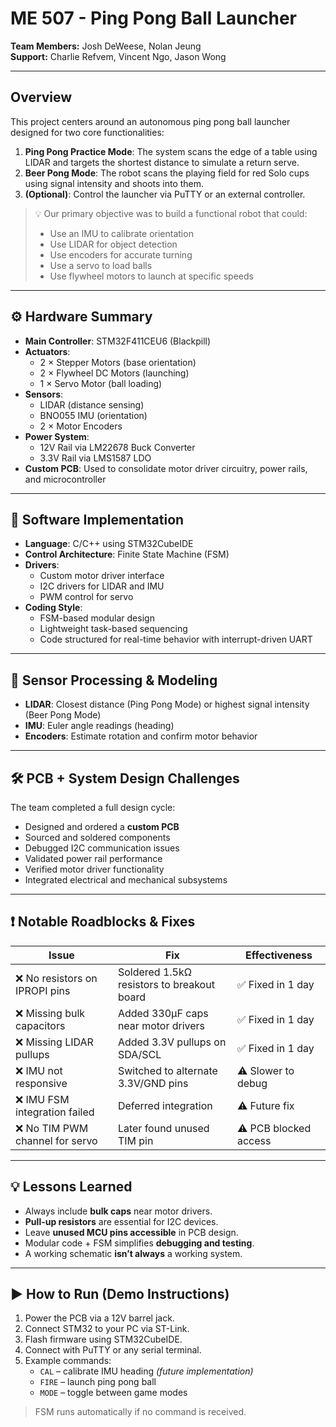 # ME 507 - Ping Pong Ball Launcher

**Team Members:** Josh DeWeese, Nolan Jeung  
**Support:** Charlie Refvem, Vincent Ngo, Jason Wong

---

## Overview

This project centers around an autonomous ping pong ball launcher designed for two core functionalities:

1. **Ping Pong Practice Mode**: The system scans the edge of a table using LIDAR and targets the shortest distance to simulate a return serve.
2. **Beer Pong Mode**: The robot scans the playing field for red Solo cups using signal intensity and shoots into them.
3. **(Optional)**: Control the launcher via PuTTY or an external controller.

> 💡 Our primary objective was to build a functional robot that could:
> - Use an IMU to calibrate orientation  
> - Use LIDAR for object detection  
> - Use encoders for accurate turning  
> - Use a servo to load balls  
> - Use flywheel motors to launch at specific speeds  

---

## ⚙️ Hardware Summary

- **Main Controller**: STM32F411CEU6 (Blackpill)
- **Actuators**:
  - 2 × Stepper Motors (base orientation)
  - 2 × Flywheel DC Motors (launching)
  - 1 × Servo Motor (ball loading)
- **Sensors**:
  - LIDAR (distance sensing)
  - BNO055 IMU (orientation)
  - 2 × Motor Encoders
- **Power System**:
  - 12V Rail via LM22678 Buck Converter  
  - 3.3V Rail via LMS1587 LDO
- **Custom PCB**: Used to consolidate motor driver circuitry, power rails, and microcontroller

---

## 🧠 Software Implementation

- **Language**: C/C++ using STM32CubeIDE
- **Control Architecture**: Finite State Machine (FSM)
- **Drivers**:
  - Custom motor driver interface
  - I2C drivers for LIDAR and IMU
  - PWM control for servo
- **Coding Style**:
  - FSM-based modular design
  - Lightweight task-based sequencing
  - Code structured for real-time behavior with interrupt-driven UART

---

## 🧪 Sensor Processing & Modeling

- **LIDAR**: Closest distance (Ping Pong Mode) or highest signal intensity (Beer Pong Mode)
- **IMU**: Euler angle readings (heading)
- **Encoders**: Estimate rotation and confirm motor behavior

---

## 🛠️ PCB + System Design Challenges

The team completed a full design cycle:

- Designed and ordered a **custom PCB**
- Sourced and soldered components
- Debugged I2C communication issues
- Validated power rail performance
- Verified motor driver functionality
- Integrated electrical and mechanical subsystems

---

## ❗ Notable Roadblocks & Fixes

| Issue | Fix | Effectiveness |
|-------|-----|---------------|
| ❌ No resistors on IPROPI pins | Soldered 1.5kΩ resistors to breakout board | ✅ Fixed in 1 day |
| ❌ Missing bulk capacitors | Added 330µF caps near motor drivers | ✅ Fixed in 1 day |
| ❌ Missing LIDAR pullups | Added 3.3V pullups on SDA/SCL | ✅ Fixed in 1 day |
| ❌ IMU not responsive | Switched to alternate 3.3V/GND pins | ⚠️ Slower to debug |
| ❌ IMU FSM integration failed | Deferred integration | ⚠️ Future fix |
| ❌ No TIM PWM channel for servo | Later found unused TIM pin | ⚠️ PCB blocked access |

---

## 💡 Lessons Learned

- Always include **bulk caps** near motor drivers.
- **Pull-up resistors** are essential for I2C devices.
- Leave **unused MCU pins accessible** in PCB design.
- Modular code + FSM simplifies **debugging and testing**.
- A working schematic **isn’t always** a working system.

---

## ▶️ How to Run (Demo Instructions)

1. Power the PCB via a 12V barrel jack.
2. Connect STM32 to your PC via ST-Link.
3. Flash firmware using STM32CubeIDE.
4. Connect with PuTTY or any serial terminal.
5. Example commands:
   - `CAL` – calibrate IMU heading *(future implementation)*
   - `FIRE` – launch ping pong ball
   - `MODE` – toggle between game modes

> FSM runs automatically if no command is received.

